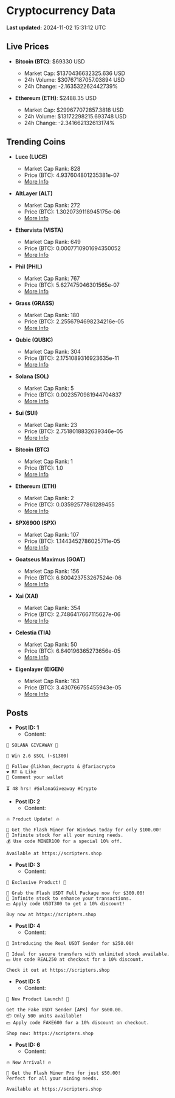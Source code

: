 # Cryptocurrency Data

**Last updated:** 2024-11-02 15:31:12 UTC

## Live Prices
- **Bitcoin (BTC)**: $69330 USD
  - Market Cap: $1370436632325.636 USD
  - 24h Volume: $30767187057.03894 USD
  - 24h Change: -2.163532262442739%

- **Ethereum (ETH)**: $2488.35 USD
  - Market Cap: $299677072857.3818 USD
  - 24h Volume: $13172298215.693748 USD
  - 24h Change: -2.341662132613174%

## Trending Coins
- **Luce (LUCE)**
  - Market Cap Rank: 828
  - Price (BTC): 4.937604801235381e-07
  - [More Info](https://www.coingecko.com/en/coins/luce)

- **AltLayer (ALT)**
  - Market Cap Rank: 272
  - Price (BTC): 1.3020739118945175e-06
  - [More Info](https://www.coingecko.com/en/coins/altlayer)

- **Ethervista (VISTA)**
  - Market Cap Rank: 649
  - Price (BTC): 0.0007710901694350052
  - [More Info](https://www.coingecko.com/en/coins/ethervista)

- **Phil (PHIL)**
  - Market Cap Rank: 767
  - Price (BTC): 5.627475046301565e-07
  - [More Info](https://www.coingecko.com/en/coins/phil)

- **Grass (GRASS)**
  - Market Cap Rank: 180
  - Price (BTC): 2.2556794698234216e-05
  - [More Info](https://www.coingecko.com/en/coins/grass)

- **Qubic (QUBIC)**
  - Market Cap Rank: 304
  - Price (BTC): 2.1751089316923635e-11
  - [More Info](https://www.coingecko.com/en/coins/qubic)

- **Solana (SOL)**
  - Market Cap Rank: 5
  - Price (BTC): 0.0023570981944704837
  - [More Info](https://www.coingecko.com/en/coins/solana)

- **Sui (SUI)**
  - Market Cap Rank: 23
  - Price (BTC): 2.7518018832639346e-05
  - [More Info](https://www.coingecko.com/en/coins/sui)

- **Bitcoin (BTC)**
  - Market Cap Rank: 1
  - Price (BTC): 1.0
  - [More Info](https://www.coingecko.com/en/coins/bitcoin)

- **Ethereum (ETH)**
  - Market Cap Rank: 2
  - Price (BTC): 0.03592577861289455
  - [More Info](https://www.coingecko.com/en/coins/ethereum)

- **SPX6900 (SPX)**
  - Market Cap Rank: 107
  - Price (BTC): 1.1443452786025711e-05
  - [More Info](https://www.coingecko.com/en/coins/spx6900)

- **Goatseus Maximus (GOAT)**
  - Market Cap Rank: 156
  - Price (BTC): 6.800423753267524e-06
  - [More Info](https://www.coingecko.com/en/coins/goatseus-maximus)

- **Xai (XAI)**
  - Market Cap Rank: 354
  - Price (BTC): 2.7486417667115627e-06
  - [More Info](https://www.coingecko.com/en/coins/xai)

- **Celestia (TIA)**
  - Market Cap Rank: 50
  - Price (BTC): 6.640196365273656e-05
  - [More Info](https://www.coingecko.com/en/coins/celestia)

- **Eigenlayer (EIGEN)**
  - Market Cap Rank: 163
  - Price (BTC): 3.430766755455943e-05
  - [More Info](https://www.coingecko.com/en/coins/eigenlayer)

## Posts
- **Post ID: 1**
  - Content:
```
🚀 SOLANA GIVEAWAY 🚀

🎁 Win 2.6 $SOL (~$1300)

🤝 Follow @likhon_decrypto & @fariacrypto
❤️ RT & Like
💬 Comment your wallet

⏳ 48 hrs! #SolanaGiveaway #Crypto
```

- **Post ID: 2**
  - Content:
```
🔥 Product Update! 🔥

🚀 Get the Flash Miner for Windows today for only $100.00!
🔋 Infinite stock for all your mining needs.
💰 Use code MINER100 for a special 10% off.

Available at https://scripters.shop
```

- **Post ID: 3**
  - Content:
```
🎁 Exclusive Product! 🎁

💸 Grab the Flash USDT Full Package now for $300.00!
🎉 Infinite stock to enhance your transactions.
💵 Apply code USDT300 to get a 10% discount!

Buy now at https://scripters.shop
```

- **Post ID: 4**
  - Content:
```
💎 Introducing the Real USDT Sender for $250.00!

💼 Ideal for secure transfers with unlimited stock available.
💵 Use code REAL250 at checkout for a 10% discount.

Check it out at https://scripters.shop
```

- **Post ID: 5**
  - Content:
```
🚀 New Product Launch! 🚀

Get the Fake USDT Sender [APK] for $600.00.
📦 Only 500 units available!
💵 Apply code FAKE600 for a 10% discount on checkout.

Shop now: https://scripters.shop
```

- **Post ID: 6**
  - Content:
```
🔥 New Arrival! 🔥

💸 Get the Flash Miner Pro for just $50.00!
Perfect for all your mining needs.

Available at https://scripters.shop
```


